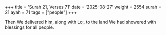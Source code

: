 +++
title = 'Surah 21, Verses 71'
date = '2025-08-27'
weight = 2554
surah = 21
ayah = 71
tags = ["people"]
+++

Then We delivered him, along with Lot, to the land We had showered with blessings for all people.